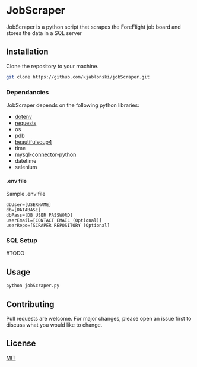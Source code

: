 # JobScraper

JobScraper is a python script that scrapes the ForeFlight job board and stores the data in a SQL server

## Installation

Clone the repository to your machine.

```bash
git clone https://github.com/kjablonski/jobScraper.git
```
### Dependancies
JobScraper depends on the following python libraries:
* [dotenv][1]
* [requests][2]
* os
* pdb
* [beautifulsoup4][3]
* time
* [mysql-connector-python][4]
* datetime
* selenium

#### .env file
Sample .env file
```
dbUser=[USERNAME]
db=[DATABASE]
dbPass=[DB USER PASSWORD]
userEmail=[CONTACT EMAIL (Optional)]
userRepo=[SCRAPER REPOSITORY (Optional]
```
### SQL Setup
#TODO
## Usage

```bash
python jobScraper.py
```


## Contributing
Pull requests are welcome. For major changes, please open an issue first to discuss what you would like to change.

## License
[MIT](https://choosealicense.com/licenses/mit/)

[1]:https://pypi.org/project/dotenv/
[2]:https://pypi.org/project/requests/
[3]:https://pypi.org/project/beautifulsoup4/
[4]:https://dev.mysql.com/doc/connector-python/en/
